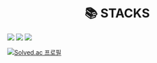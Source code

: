 <div align=center><h1>📚 STACKS</h1></div>

<img src="https://img.shields.io/badge/node.js-339933?style=for-the-badge&logo=Node.js&logoColor=white">
<img src="https://img.shields.io/badge/c++-00599C?style=for-the-badge&logo=c%2B%2B&logoColor=white">
<img src="https://img.shields.io/badge/mongoDB-47A248?style=for-the-badge&logo=MongoDB&logoColor=white">

[![Solved.ac
프로필](http://mazassumnida.wtf/api/v2/generate_badge?boj=riari)](https://solved.ac/riari)
